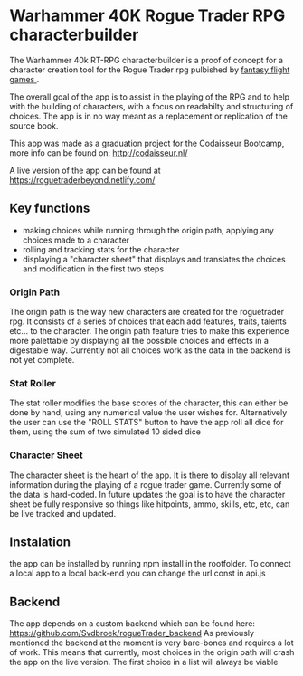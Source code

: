 #  Warhammer 40K Rogue Trader RPG characterbuilder

The Warhammer 40k RT-RPG characterbuilder is a proof of concept for a character creation tool for the Rogue Trader rpg pulbished by <a href= "https://www.fantasyflightgames.com/en/index/" > fantasy flight games </a>.

The overall goal of the app is to assist in the playing of the RPG and to help with the building of characters, with a focus on readabilty and structuring of choices. The app is in no way meant as a replacement or replication of the source book.

This app was made as a graduation project for the Codaisseur Bootcamp, more info can be found on: http://codaisseur.nl/

A live version of the app can be found at https://roguetraderbeyond.netlify.com/

## Key functions

- making choices while running through the origin path, applying any choices made to a character
- rolling and tracking stats for the character
- displaying a "character sheet" that displays and translates the choices and modification in the first two steps


### Origin Path
The origin path is the way new characters are created for the roguetrader rpg. It consists of a series of choices that each add features, traits, talents etc... to the character. The origin path feature tries to make this experience more palettable by displaying all the possible choices and effects in a digestable way. Currently not all choices work as the data in the backend is not yet complete. 

###  Stat Roller

The stat roller modifies the base scores of the character, this can either be done by hand, using any numerical value the user wishes for. Alternatively the user can use the "ROLL STATS" button to have the app roll all dice for them, using the sum of two simulated 10 sided dice

### Character Sheet

The character sheet is the heart of the app. It is there to display all relevant information during the playing of a rogue trader game. Currently some of the data is hard-coded. In future updates the goal is to have the character sheet be fully responsive so things like hitpoints, ammo, skills, etc, etc, can be live tracked and updated. 


## Instalation

the app can be installed by running npm install in the rootfolder. To connect a local app to a local back-end you can change the url const in  api.js

## Backend 

The app depends on a custom backend which can be found here: https://github.com/Svdbroek/rogueTrader_backend
As previously mentioned the backend at the moment is very bare-bones and requires a lot of work. This means that currently, most choices in the origin path will crash the app on the live version. The first choice in a list will always be viable
